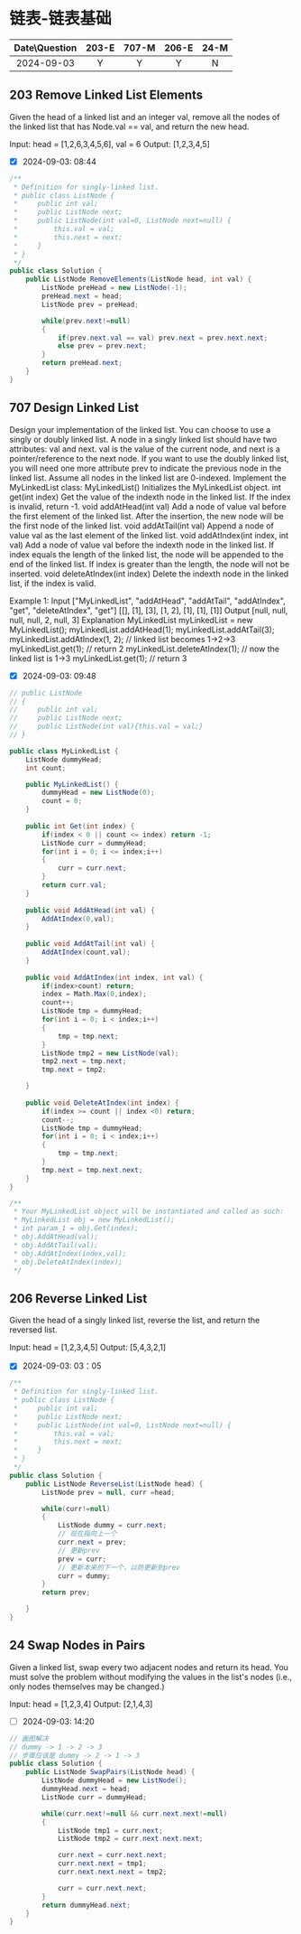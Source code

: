 # 链表-链表基础

|Date\Question|203-E|707-M|206-E|24-M|
|:----:|:----:|:----:|:----:|:----:|
|2024-09-03|Y|Y|Y|N|

## 203 Remove Linked List Elements
Given the head of a linked list and an integer val, remove all the nodes of the linked list that has Node.val == val, and return the new head.

Input: head = [1,2,6,3,4,5,6], val = 6
Output: [1,2,3,4,5]

- [X] 2024-09-03: 08:44

```c#
/**
 * Definition for singly-linked list.
 * public class ListNode {
 *     public int val;
 *     public ListNode next;
 *     public ListNode(int val=0, ListNode next=null) {
 *         this.val = val;
 *         this.next = next;
 *     }
 * }
 */
public class Solution {
    public ListNode RemoveElements(ListNode head, int val) {
        ListNode preHead = new ListNode(-1);
        preHead.next = head;
        ListNode prev = preHead;

        while(prev.next!=null)
        {
            if(prev.next.val == val) prev.next = prev.next.next;
            else prev = prev.next;
        }
        return preHead.next;
    }
}
```
## 707 Design Linked List
Design your implementation of the linked list. You can choose to use a singly or doubly linked list.
A node in a singly linked list should have two attributes: val and next. val is the value of the current node, and next is a pointer/reference to the next node.
If you want to use the doubly linked list, you will need one more attribute prev to indicate the previous node in the linked list. Assume all nodes in the linked list are 0-indexed.
Implement the MyLinkedList class:
MyLinkedList() Initializes the MyLinkedList object.
int get(int index) Get the value of the indexth node in the linked list. If the index is invalid, return -1.
void addAtHead(int val) Add a node of value val before the first element of the linked list. After the insertion, the new node will be the first node of the linked list.
void addAtTail(int val) Append a node of value val as the last element of the linked list.
void addAtIndex(int index, int val) Add a node of value val before the indexth node in the linked list. If index equals the length of the linked list, the node will be appended to the end of the linked list. If index is greater than the length, the node will not be inserted.
void deleteAtIndex(int index) Delete the indexth node in the linked list, if the index is valid.

Example 1:
Input
["MyLinkedList", "addAtHead", "addAtTail", "addAtIndex", "get", "deleteAtIndex", "get"]
[[], [1], [3], [1, 2], [1], [1], [1]]
Output
[null, null, null, null, 2, null, 3]
Explanation
MyLinkedList myLinkedList = new MyLinkedList();
myLinkedList.addAtHead(1);
myLinkedList.addAtTail(3);
myLinkedList.addAtIndex(1, 2);    // linked list becomes 1->2->3
myLinkedList.get(1);              // return 2
myLinkedList.deleteAtIndex(1);    // now the linked list is 1->3
myLinkedList.get(1);              // return 3

- [X] 2024-09-03: 09:48

```c#
// public ListNode
// {
//     public int val;
//     public ListNode next;
//     public ListNode(int val){this.val = val;}
// }

public class MyLinkedList {
    ListNode dummyHead;
    int count;

    public MyLinkedList() {
        dummyHead = new ListNode(0);
        count = 0;
    }
    
    public int Get(int index) {
        if(index < 0 || count <= index) return -1;
        ListNode curr = dummyHead;
        for(int i = 0; i <= index;i++)
        {
            curr = curr.next;
        }
        return curr.val;
    }
    
    public void AddAtHead(int val) {
        AddAtIndex(0,val);
    }
    
    public void AddAtTail(int val) {
        AddAtIndex(count,val);
    }
    
    public void AddAtIndex(int index, int val) {
        if(index>count) return;
        index = Math.Max(0,index);
        count++;
        ListNode tmp = dummyHead;
        for(int i = 0; i < index;i++)
        {
            tmp = tmp.next;
        }
        ListNode tmp2 = new ListNode(val);
        tmp2.next = tmp.next;
        tmp.next = tmp2;

    }
    
    public void DeleteAtIndex(int index) {
        if(index >= count || index <0) return;
        count--;
        ListNode tmp = dummyHead;
        for(int i = 0; i < index;i++)
        {
            tmp = tmp.next;
        }
        tmp.next = tmp.next.next;
    }
}

/**
 * Your MyLinkedList object will be instantiated and called as such:
 * MyLinkedList obj = new MyLinkedList();
 * int param_1 = obj.Get(index);
 * obj.AddAtHead(val);
 * obj.AddAtTail(val);
 * obj.AddAtIndex(index,val);
 * obj.DeleteAtIndex(index);
 */
```

## 206 Reverse Linked List
Given the head of a singly linked list, reverse the list, and return the reversed list.

Input: head = [1,2,3,4,5]
Output: [5,4,3,2,1]

- [X] 2024-09-03: 03：05

```c#
/**
 * Definition for singly-linked list.
 * public class ListNode {
 *     public int val;
 *     public ListNode next;
 *     public ListNode(int val=0, ListNode next=null) {
 *         this.val = val;
 *         this.next = next;
 *     }
 * }
 */
public class Solution {
    public ListNode ReverseList(ListNode head) {
        ListNode prev = null, curr =head;

        while(curr!=null)
        {
            ListNode dummy = curr.next;
            // 现在指向上一个
            curr.next = prev;
            // 更新prev
            prev = curr;
            // 更新本来的下一个，以防更新到prev
            curr = dummy;
        }
        return prev;

    }
}
```

## 24 Swap Nodes in Pairs
Given a linked list, swap every two adjacent nodes and return its head. You must solve the problem without modifying the values in the list's nodes (i.e., only nodes themselves may be changed.)

Input: head = [1,2,3,4]
Output: [2,1,4,3]

- [ ] 2024-09-03: 14:20

```c#
// 画图解决
// dummy -> 1 -> 2 -> 3
// 步骤应该是 dummy -> 2 -> 1 -> 3
public class Solution {
    public ListNode SwapPairs(ListNode head) {
        ListNode dummyHead = new ListNode();
        dummyHead.next = head;
        ListNode curr = dummyHead;

        while(curr.next!=null && curr.next.next!=null)
        {
            ListNode tmp1 = curr.next;
            ListNode tmp2 = curr.next.next.next;

            curr.next = curr.next.next;
            curr.next.next = tmp1;
            curr.next.next.next = tmp2;

            curr = curr.next.next;
        }
        return dummyHead.next;
    }
}
```
